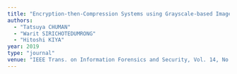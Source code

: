 ```yaml
---
title: "Encryption-then-Compression Systems using Grayscale-based Image Encryption for JPEG Images"
authors:
  - "Tatsuya CHUMAN"
  - "Warit SIRICHOTEDUMRONG"
  - "Hitoshi KIYA"
year: 2019
type: "journal"
venue: "IEEE Trans. on Information Forensics and Security, Vol. 14, No. 6, pp. 1515-1525, 2019-06-01."
---
```

